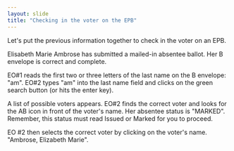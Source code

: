 ```yaml
---
layout: slide
title: "Checking in the voter on the EPB"
---
```

Let's put the previous information together to check in the voter on an EPB.

Elisabeth Marie Ambrose has submitted a mailed-in absentee ballot.  Her B envelope is correct and complete. 
 
EO#1 reads the first two or three letters of the last name on the B envelope:  "am".  EO#2 types "am" into the last name field and clicks on the green search button (or hits the enter key).

A list of possible voters appears.  EO#2 finds the correct voter and looks for the AB icon in front of the voter's name. Her absentee status is "MARKED". Remember, this status must read Issued or Marked for you to proceed.

EO #2 then selects the correct voter by clicking on the voter's name. "Ambrose,  Elizabeth Marie".

